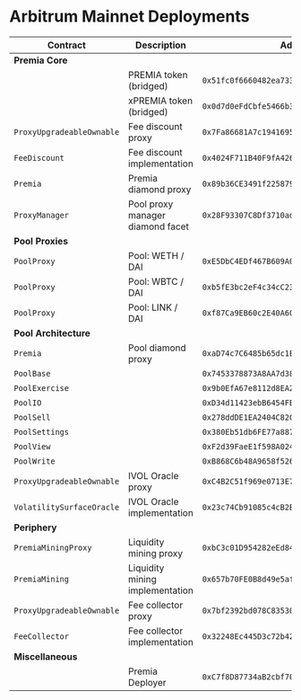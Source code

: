 # Arbitrum Mainnet Deployments

| Contract                  | Description                      | Address                                      |                                                                              |                                                                                                                                                   |
| ------------------------- | -------------------------------- | -------------------------------------------- | ---------------------------------------------------------------------------- | ------------------------------------------------------------------------------------------------------------------------------------------------- |
| **Premia Core**           |                                  |                                              |                                                                              |
|                           | PREMIA token (bridged)           | `0x51fc0f6660482ea73330e414efd7808811a57fa2` | [🔗](https://arbiscan.io/token/0x51fc0f6660482ea73330e414efd7808811a57fa2)   |                                                                                                                                                   |
|                           | xPREMIA token (bridged)          | `0x0d7d0eFdCbfe5466b387e127709F24603920f671` | [🔗](https://arbiscan.io/token/0x0d7d0eFdCbfe5466b387e127709F24603920f671)   |                                                                                                                                                   |
| `ProxyUpgradeableOwnable` | Fee discount proxy               | `0x7Fa86681A7c19416950bAE6c04A5116f3b07116D` | [🔗](https://arbiscan.io/token/0x7Fa86681A7c19416950bAE6c04A5116f3b07116D)   | [📁](https://github.com/Premian-Labs/premia-contracts/blob/60d2175447e9acb79d7b0da3329665eba739302c/contracts/ProxyUpgradeableOwnable.sol)        |
| `FeeDiscount`             | Fee discount implementation      | `0x4024F711B40F9fA42620123Fc179102A53E6A500` | [🔗](https://arbiscan.io/address/0x4024F711B40F9fA42620123Fc179102A53E6A500) | [📁](https://github.com/Premian-Labs/premia-contracts/blob/60d2175447e9acb79d7b0da3329665eba739302c/contracts/staking/FeeDiscount.sol)            |
| `Premia`                  | Premia diamond proxy             | `0x89b36CE3491f2258793C7408Bd46aac725973BA2` | [🔗](https://arbiscan.io/address/0x89b36CE3491f2258793C7408Bd46aac725973BA2) | [📁](https://github.com/Premian-Labs/premia-contracts/blob/60d2175447e9acb79d7b0da3329665eba739302c/contracts/core/Premia.sol)                    |
| `ProxyManager`            | Pool proxy manager diamond facet | `0x28F93307C8Df3710ad3EcfB23c1920B58684Ae31` | [🔗](https://arbiscan.io/address/0x28F93307C8Df3710ad3EcfB23c1920B58684Ae31) | [📁](https://github.com/Premian-Labs/premia-contracts/blob/be24fb6461a659a6006818a43043c02f66f96848/contracts/core/ProxyManager.sol)              |
| **Pool Proxies**          |                                  |                                              |                                                                              |
| `PoolProxy`               | Pool: WETH / DAI                 | `0xE5DbC4EDf467B609A063c7ea7fAb976C6b9BAa1a` | [🔗](https://arbiscan.io/address/0xE5DbC4EDf467B609A063c7ea7fAb976C6b9BAa1a) | [📁](https://github.com/Premian-Labs/premia-contracts/blob/60d2175447e9acb79d7b0da3329665eba739302c/contracts/pool/PoolProxy.sol)                 |
| `PoolProxy`               | Pool: WBTC / DAI                 | `0xb5fE3bc2eF4c34cC233922dfF2Fcb1B1BF89A38E` | [🔗](https://arbiscan.io/address/0xb5fE3bc2eF4c34cC233922dfF2Fcb1B1BF89A38E) | [📁](https://github.com/Premian-Labs/premia-contracts/blob/60d2175447e9acb79d7b0da3329665eba739302c/contracts/pool/PoolProxy.sol)                 |
| `PoolProxy`               | Pool: LINK / DAI                 | `0xf87Ca9EB60c2E40A6C5Ab14ca291934a95F845Ff` | [🔗](https://arbiscan.io/address/0xf87Ca9EB60c2E40A6C5Ab14ca291934a95F845Ff) | [📁](https://github.com/Premian-Labs/premia-contracts/blob/60d2175447e9acb79d7b0da3329665eba739302c/contracts/pool/PoolProxy.sol)                 |
| **Pool Architecture**     |                                  |                                              |                                                                              |
| `Premia`                  | Pool diamond proxy               | `0xaD74c7C6485b65dc1E38342D390F72d85DeE3411` | [🔗](https://arbiscan.io/address/0xaD74c7C6485b65dc1E38342D390F72d85DeE3411) | [📁](https://github.com/Premian-Labs/premia-contracts/blob/60d2175447e9acb79d7b0da3329665eba739302c/contracts/core/Premia.sol)                    |
| `PoolBase`                |                                  | `0x7453378873A8AA7d3822668d3753fed20c23e585` | [🔗](https://arbiscan.io/address/0x7453378873A8AA7d3822668d3753fed20c23e585) | [📁](https://github.com/Premian-Labs/premia-contracts/blob/a022d72548fba191677c2b21663e5f3d8fa0e5d8/contracts/pool/PoolBase.sol)                  |
| `PoolExercise`            |                                  | `0x9b0EfA67e8112d8EA2eB3C86C798B2bb88467335` | [🔗](https://arbiscan.io/address/0x9b0EfA67e8112d8EA2eB3C86C798B2bb88467335) | [📁](https://github.com/Premian-Labs/premia-contracts/blob/a022d72548fba191677c2b21663e5f3d8fa0e5d8/contracts/pool/PoolExercise.sol)              |
| `PoolIO`                  |                                  | `0xD34d11423ebB6454FB91518AC53C3A202b4eD683` | [🔗](https://arbiscan.io/address/0xD34d11423ebB6454FB91518AC53C3A202b4eD683) | [📁](https://github.com/Premian-Labs/premia-contracts/blob/a022d72548fba191677c2b21663e5f3d8fa0e5d8/contracts/pool/PoolIO.sol)                    |
| `PoolSell`                |                                  | `0x278ddDE1EA2404C82C5Dd71694bc0058e8789B70` | [🔗](https://arbiscan.io/address/0x278ddDE1EA2404C82C5Dd71694bc0058e8789B70) | [📁](https://github.com/Premian-Labs/premia-contracts/blob/a022d72548fba191677c2b21663e5f3d8fa0e5d8/contracts/pool/PoolSell.sol)                  |
| `PoolSettings`            |                                  | `0x380Eb51db6FE77a8876cB0735164cB8AF7f80Cb5` | [🔗](https://arbiscan.io/address/0x380Eb51db6FE77a8876cB0735164cB8AF7f80Cb5) | [📁](https://github.com/Premian-Labs/premia-contracts/blob/a022d72548fba191677c2b21663e5f3d8fa0e5d8/contracts/pool/PoolSettings.sol)              |
| `PoolView`                |                                  | `0xF2d39FaeE1f598A024a57da2E5f18542f444942D` | [🔗](https://arbiscan.io/address/0xF2d39FaeE1f598A024a57da2E5f18542f444942D) | [📁](https://github.com/Premian-Labs/premia-contracts/blob/a022d72548fba191677c2b21663e5f3d8fa0e5d8/contracts/pool/PoolView.sol)                  |
| `PoolWrite`               |                                  | `0xB868C6b48A9658f526caa262BD188947B32999DA` | [🔗](https://arbiscan.io/address/0xB868C6b48A9658f526caa262BD188947B32999DA) | [📁](https://github.com/Premian-Labs/premia-contracts/blob/a022d72548fba191677c2b21663e5f3d8fa0e5d8/contracts/pool/PoolWrite.sol)                 |
| `ProxyUpgradeableOwnable` | IVOL Oracle proxy                | `0xC4B2C51f969e0713E799De73b7f130Fb7Bb604CF` | [🔗](https://arbiscan.io/address/0xC4B2C51f969e0713E799De73b7f130Fb7Bb604CF) | [📁](https://github.com/Premian-Labs/premia-contracts/blob/60d2175447e9acb79d7b0da3329665eba739302c/contracts/ProxyUpgradeableOwnable.sol)        |
| `VolatilitySurfaceOracle` | IVOL Oracle implementation       | `0x23c74Cb91085c4cB2B76Cea709AE50309f79DBBD` | [🔗](https://arbiscan.io/address/0x23c74Cb91085c4cB2B76Cea709AE50309f79DBBD) | [📁](https://github.com/Premian-Labs/premia-contracts/blob/a022d72548fba191677c2b21663e5f3d8fa0e5d8/contracts/oracle/VolatilitySurfaceOracle.sol) |
| **Periphery**             |                                  |                                              |                                                                              |
| `PremiaMiningProxy`       | Liquidity mining proxy           | `0xbC3c01D954282eEd8433da4359C1ac1443a7d09A` | [🔗](https://arbiscan.io/address/0xbC3c01D954282eEd8433da4359C1ac1443a7d09A) | [📁](https://github.com/Premian-Labs/premia-contracts/blob/60d2175447e9acb79d7b0da3329665eba739302c/contracts/mining/PremiaMiningProxy.sol)       |
| `PremiaMining`            | Liquidity mining implementation  | `0x657b70FE0B8d49e5af63b2f874E403a291358165` | [🔗](https://arbiscan.io/address/0x657b70FE0B8d49e5af63b2f874E403a291358165) | [📁](https://github.com/Premian-Labs/premia-contracts/blob/60d2175447e9acb79d7b0da3329665eba739302c/contracts/mining/PremiaMining.sol)            |
| `ProxyUpgradeableOwnable` | Fee collector proxy              | `0x7bf2392bd078C8353069CffeAcc67c094079be23` | [🔗](https://arbiscan.io/address/0x7bf2392bd078C8353069CffeAcc67c094079be23) | [📁](https://github.com/Premian-Labs/premia-contracts/blob/60d2175447e9acb79d7b0da3329665eba739302c/contracts/ProxyUpgradeableOwnable.sol)        |
| `FeeCollector`            | Fee collector implementation     | `0x32248Ec445D3c72b42f16B040e55BCD5Cf5a8712` | [🔗](https://arbiscan.io/address/0x32248Ec445D3c72b42f16B040e55BCD5Cf5a8712) | [📁](https://github.com/Premian-Labs/premia-contracts/blob/60d2175447e9acb79d7b0da3329665eba739302c/contracts/FeeCollector.sol)                   |
| **Miscellaneous**         |                                  |                                              |                                                                              |
|                           | Premia Deployer                  | `0xC7f8D87734aB2cbf70030aC8aa82abfe3e8126cb` | [🔗](https://arbiscan.io/address/0xC7f8D87734aB2cbf70030aC8aa82abfe3e8126cb) |                                                                                                                                                   |
